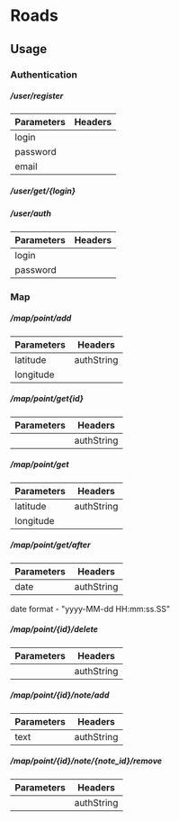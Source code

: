 # Roads

## Usage

### Authentication
##### /user/register

| Parameters | Headers |
| -----------|-------- |
| login |  |
| password |  |
| email |  |

##### /user/get/{login}

##### /user/auth

| Parameters | Headers |
| -----------|-------- |
| login |  |
| password |  |


### Map

##### /map/point/add
| Parameters | Headers |
| -----------|-------- |
| latitude | authString |
| longitude |  |

##### /map/point/get{id}

| Parameters | Headers |
| -----------|-------- |
|  | authString |

##### /map/point/get

| Parameters | Headers |
| -----------|-------- |
| latitude | authString |
| longitude |  |

##### /map/point/get/after
| Parameters | Headers |
| -----------|-------- |
| date | authString |

date format - "yyyy-MM-dd HH:mm:ss.SS"

##### /map/point/{id}/delete

| Parameters | Headers |
| -----------|-------- |
|  | authString |

##### /map/point/{id}/note/add

| Parameters | Headers |
| -----------|-------- |
| text | authString |


##### /map/point/{id}/note/{note_id}/remove

| Parameters | Headers |
| -----------|-------- |
|  | authString |

